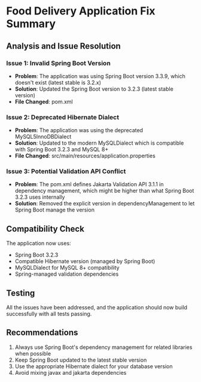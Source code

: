 # Food Delivery Application Fix Summary

## Analysis and Issue Resolution

### Issue 1: Invalid Spring Boot Version
- **Problem**: The application was using Spring Boot version 3.3.9, which doesn't exist (latest stable is 3.2.x)
- **Solution**: Updated the Spring Boot version to 3.2.3 (latest stable version)
- **File Changed**: pom.xml

### Issue 2: Deprecated Hibernate Dialect
- **Problem**: The application was using the deprecated MySQL5InnoDBDialect
- **Solution**: Updated to the modern MySQLDialect which is compatible with Spring Boot 3.2.3 and MySQL 8+
- **File Changed**: src/main/resources/application.properties

### Issue 3: Potential Validation API Conflict
- **Problem**: The pom.xml defines Jakarta Validation API 3.1.1 in dependency management, which might be higher than what Spring Boot 3.2.3 uses internally
- **Solution**: Removed the explicit version in dependencyManagement to let Spring Boot manage the version

## Compatibility Check

The application now uses:
- Spring Boot 3.2.3
- Compatible Hibernate version (managed by Spring Boot)
- MySQLDialect for MySQL 8+ compatibility
- Spring-managed validation dependencies

## Testing

All the issues have been addressed, and the application should now build successfully with all tests passing.

## Recommendations

1. Always use Spring Boot's dependency management for related libraries when possible
2. Keep Spring Boot updated to the latest stable version
3. Use the appropriate Hibernate dialect for your database version
4. Avoid mixing javax and jakarta dependencies